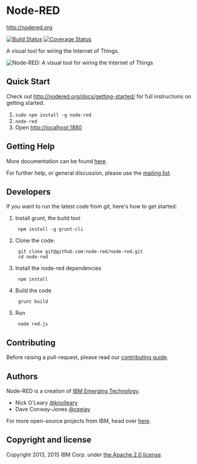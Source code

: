 # Node-RED

http://nodered.org

[![Build Status](https://travis-ci.org/node-red/node-red.png)](https://travis-ci.org/node-red/node-red)
[![Coverage Status](https://coveralls.io/repos/node-red/node-red/badge.png?branch=master)](https://coveralls.io/r/node-red/node-red?branch=master)

A visual tool for wiring the Internet of Things.

![Node-RED: A visual tool for wiring the Internet of Things](http://nodered.org/images/node-red-screenshot.png)

## Quick Start

Check out http://nodered.org/docs/getting-started/ for full instructions on getting
started.

1. `sudo npm install -g node-red`
2. `node-red`
3. Open <http://localhost:1880>

## Getting Help

More documentation can be found [here](http://nodered.org/docs).

For further help, or general discussion, please use the
[mailing list](https://groups.google.com/forum/#!forum/node-red).

## Developers

If you want to run the latest code from git, here's how to get started:

1. Install grunt, the build tool

        npm install -g grunt-cli

2. Clone the code:

        git clone git@github.com:node-red/node-red.git
        cd node-red

3. Install the node-red dependencies

        npm install

4. Build the code

        grunt build

5. Run

        node red.js

## Contributing

Before raising a pull-request, please read our
[contributing guide](https://github.com/node-red/node-red/blob/master/CONTRIBUTING.md).

## Authors

Node-RED is a creation of [IBM Emerging Technology](http://ibm.com/blogs/et).

* Nick O'Leary [@knolleary](http://twitter.com/knolleary)
* Dave Conway-Jones [@ceejay](http://twitter.com/ceejay)

For more open-source projects from IBM, head over [here](http://ibm.github.io).

## Copyright and license

Copyright 2013, 2015 IBM Corp. under [the Apache 2.0 license](LICENSE).


